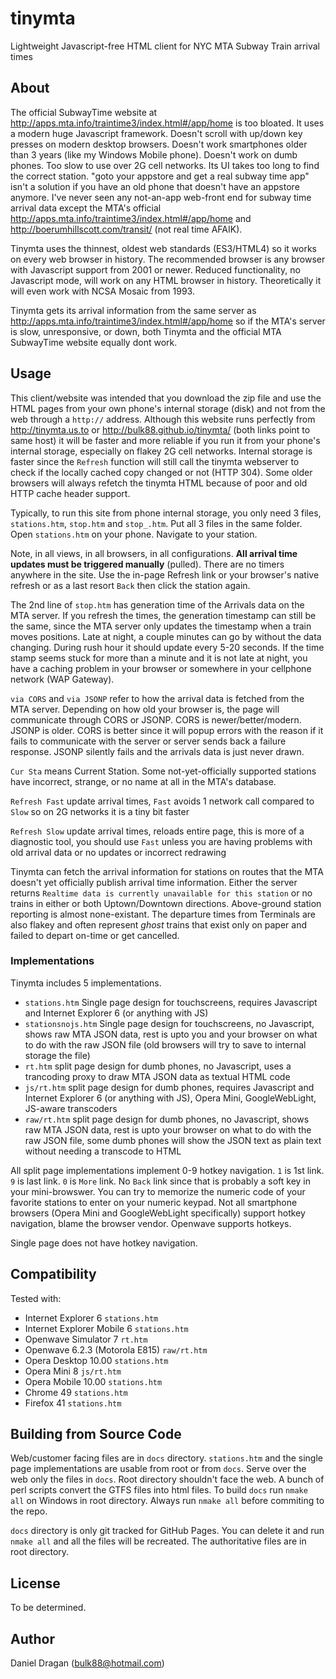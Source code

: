 # tinymta
Lightweight Javascript-free HTML client for NYC MTA Subway Train arrival times
## About

The official SubwayTime website at http://apps.mta.info/traintime3/index.html#/app/home is too bloated.  It uses a modern huge Javascript framework.  Doesn't scroll with up/down key presses on modern desktop browsers.  Doesn't work smartphones older than 3 years (like my Windows Mobile phone).  Doesn't work on dumb phones.  Too slow to use over 2G cell networks.  Its UI takes too long to find the correct station.  "goto your appstore and get a real subway time app" isn't a solution if you have an old phone that doesn't have an appstore anymore.  I've never seen any not-an-app web-front end for subway time arrival data except the MTA's official http://apps.mta.info/traintime3/index.html#/app/home and http://boerumhillscott.com/transit/ (not real time AFAIK).

Tinymta uses the thinnest, oldest web standards (ES3/HTML4) so it works on every web browser in history.  The recommended browser is any browser with Javascript support from 2001 or newer.  Reduced functionality, no Javascript mode, will work on any HTML browser in history.  Theoretically it will even work with NCSA Mosaic from 1993.

Tinymta gets its arrival information from the same server as http://apps.mta.info/traintime3/index.html#/app/home so if the MTA's server is slow, unresponsive, or down, both Tinymta and the official MTA SubwayTime website equally dont work.

## Usage
This client/website was intended that you download the zip file and use the HTML pages from your own phone's internal storage (disk) and not from the web through a `http://` address.  Although this website runs perfectly from http://tinymta.us.to or http://bulk88.github.io/tinymta/ (both links point to same host) it will be faster and more reliable if you run it from your phone's internal storage, especially on flakey 2G cell networks. Internal storage is faster since the `Refresh` function will still call the tinymta webserver to check if the locally cached copy changed or not (HTTP 304).  Some older browsers will always refetch the tinymta HTML because of poor and old HTTP cache header support.

Typically, to run this site from phone internal storage, you only need 3 files, `stations.htm`, `stop.htm` and `stop_.htm`.  Put all 3 files in the same folder.  Open `stations.htm` on your phone.  Navigate to your station.

Note, in all views, in all browsers, in all configurations.  **All arrival time updates must be triggered manually** (pulled).  There are no timers anywhere in the site.  Use the in-page Refresh link or your browser's native refresh or as a last resort `Back` then click the station again.

The 2nd line of `stop.htm` has generation time of the Arrivals data on the MTA server.  If you refresh the times, the generation timestamp can still be the same, since the MTA server only updates the timestamp when a train moves positions.  Late at night, a couple minutes can go by without the data changing.  During rush hour it should update every 5-20 seconds.  If the time stamp seems stuck for more than a minute and it is not late at night, you have a caching problem in your browser or somewhere in your cellphone network (WAP Gateway).

`via CORS` and `via JSONP` refer to how the arrival data is fetched from the MTA server.  Depending on how old your browser is, the page will communicate through CORS or JSONP. CORS is newer/better/modern.  JSONP is older.  CORS is better since it will popup errors with the reason if it fails to communicate with the server or server sends back a failure response.  JSONP silently fails and the arrivals data is just never drawn.

`Cur Sta` means Current Station.  Some not-yet-officially supported stations have incorrect, strange, or no name at all in the MTA's database.

`Refresh Fast` update arrival times, `Fast` avoids 1 network call compared to `Slow` so on 2G networks it is a tiny bit faster

`Refresh Slow` update arrival times, reloads entire page, this is more of a diagnostic tool, you should use `Fast` unless you are having problems with old arrival data or no updates or incorrect redrawing

Tinymta can fetch the arrival information for stations on routes that the MTA doesn't yet officially publish arrival time information.  Either the server returns `Realtime data is currently unavailable for this station` or no trains in either or both Uptown/Downtown directions.  Above-ground station reporting is almost none-existant.  The departure times from Terminals are also flakey and often represent *ghost* trains that exist only on paper and failed to depart on-time or get cancelled.

### Implementations

Tinymta includes 5 implementations.

* `stations.htm` Single page design for touchscreens, requires Javascript and Internet Explorer 6 (or anything with JS)
* `stationsnojs.htm` Single page design for touchscreens, no Javascript, shows raw MTA JSON data, rest is upto you and your browser on what to do with the raw JSON file (old browsers will try to save to internal storage the file)
* `rt.htm` split page design for dumb phones, no Javascript, uses a trancoding proxy to draw MTA JSON data as textual HTML code
* `js/rt.htm` split page design for dumb phones, requires Javascript and Internet Explorer 6 (or anything with JS), Opera Mini, GoogleWebLight, JS-aware transcoders
* `raw/rt.htm` split page design for dumb phones, no Javascript, shows raw MTA JSON data, rest is upto your browser on what to do with the raw JSON file, some dumb phones will show the JSON text as plain text without needing a transcode to HTML

All split page implementations implement 0-9 hotkey navigation.  `1` is 1st link. `9` is last link. `0` is `More` link.  No `Back` link since that is probably a soft key in your mini-browswer.  You can try to memorize the numeric code of your favorite stations to enter on your numeric keypad.  Not all smartphone browsers (Opera Mini and GoogleWebLight specifically) support hotkey navigation, blame the browser vendor.  Openwave supports hotkeys.

Single page does not have hotkey navigation.

## Compatibility

Tested with:

* Internet Explorer 6 `stations.htm`
* Internet Explorer Mobile 6 `stations.htm`
* Openwave Simulator 7 `rt.htm`
* Openwave 6.2.3 (Motorola E815) `raw/rt.htm`
* Opera Desktop 10.00 `stations.htm`
* Opera Mini 8 `js/rt.htm`
* Opera Mobile 10.00 `stations.htm`
* Chrome 49 `stations.htm`
* Firefox 41 `stations.htm`

## Building from Source Code

Web/customer facing files are in `docs` directory.  `stations.htm` and the single page implementations are usable from root or from `docs`.  Serve over the web only the files in `docs`.  Root directory shouldn't face the web.  A bunch of perl scripts convert the GTFS files into html files.  To build `docs` run `nmake all` on Windows in root directory.  Always run `nmake all` before commiting to the repo.

`docs` directory is only git tracked for GitHub Pages.  You can delete it and run `nmake all` and all the files will be recreated.  The authoritative files are in root directory.

## License
To be determined.

## Author
Daniel Dragan (bulk88@hotmail.com)

